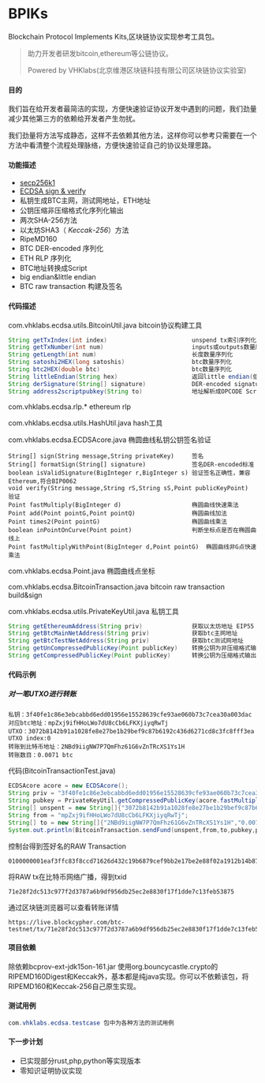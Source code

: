 # BPIKs
Blockchain Protocol Implements Kits,区块链协议实现参考工具包。

> 助力开发者研发bitcoin,ethereum等公链协议。
>
> Powered by VHKlabs(北京维港区块链科技有限公司区块链协议实验室)



#### 目的

我们旨在给开发者最简洁的实现，方便快速验证协议开发中遇到的问题，我们劲量减少其他第三方的依赖给开发者产生勿扰。

我们劲量将方法写成静态，这样不去依赖其他方法，这样你可以参考只需要在一个方法中看清整个流程处理脉络，方便快速验证自己的协议处理思路。



#### 功能描述

- [secp256k1](https://en.bitcoin.it/wiki/Secp256k1)
- [ECDSA sign & verify](https://en.bitcoin.it/wiki/ECDSA)
- 私钥生成BTC主网，测试网地址，ETH地址
- 公钥压缩非压缩格式化序列化输出
- 两次SHA-256方法
- 以太坊SHA3（ *Keccak*-*256*）方法
- RipeMD160
- BTC DER-encoded 序列化
- ETH RLP 序列化
- BTC地址转换成Script
- big endian&little endian
- BTC raw transaction 构建及签名



#### 代码描述

com.vhklabs.ecdsa.utils.BitcoinUtil.java    bitcoin协议构建工具

```java
String getTxIndex(int index)						unspend tx索引序列化
String getTxNumber(int num)							inputs或outputs数量序列化
String getLength(int num)							长度数量序列化
String satoshi2HEX(long satoshis)					btc数量序列化
String btc2HEX(double btc)							btc数量序列化
String littleEndian(String hex)						返回little endian(低字节序)
String derSignature(String[] signature)				DER-encoded signature
String address2scriptpubkey(String to)				地址解析成OPCODE Script	
```

com.vhklabs.ecdsa.rlp.*   							ethereum rlp

com.vhklabs.ecdsa.utils.HashUtil.java       hash工具

com.vhklabs.ecdsa.ECDSAcore.java           椭圆曲线私钥公钥签名验证

```
String[] sign(String message,String privateKey)		签名
String[] formatSign(String[] signature)				签名DER-encoded标准
boolean isValidSignature(BigInteger r,BigInteger s)	验证签名正确性，兼容Ethereum,符合BIP0062
void verify(String message,String rS,String sS,Point publicKeyPoint)	验证
Point fastMultiply(BigInteger d)					椭圆曲线快速乘法
Point add(Point pointG,Point pointQ)				椭圆曲线加法
Point times2(Point pointG)							椭圆曲线乘法
boolean inPointOnCurve(Point point)					判断坐标点是否在椭圆曲线上
Point fastMultiplyWithPoint(BigInteger d,Point pointG)	椭圆曲线非G点快速乘法
```

com.vhklabs.ecdsa.Point.java					  椭圆曲线点坐标

com.vhklabs.ecdsa.BitcoinTransaction.java	 bitcoin raw transaction build&sign

com.vhklabs.ecdsa.utils.PrivateKeyUtil.java     私钥工具

```java
String getEthereumAddress(String priv)    			获取以太坊地址 EIP55
String getBtcMainNetAddress(String priv)			获取btc主网地址
String getBtcTestNetAddress(String priv)			获取btc测试网地址
String getUnCompressedPublicKey(Point publicKey)	转换公钥为非压缩格式输出
String getCompressedPublicKey(Point publicKey)		转换公钥为压缩格式输出		
```



#### 代码示例

##### 对一笔UTXO进行转账

```properties
私钥：3f40fe1c86e3ebcabbd6edd01956e15528639cfe93ae060b73c7cea30a003dac
对应btc地址：mpZxj9ifHHoLWo7dU8cCb6LFKXjiyqRwTj
UTXO：3072b8142b91a1028fe8e27be1b29bef9c87b6192c436d6271cd8c3fc8fff3ea
UTXO index:0
转账到比特币地址：2NBd9iigNW7P7QmFhz61G6vZnTRcXS1Ys1H
转账数目：0.0071 btc
```

代码(BitcoinTransactionTest.java)

```java
ECDSAcore acore = new ECDSAcore();
String priv = "3f40fe1c86e3ebcabbd6edd01956e15528639cfe93ae060b73c7cea30a003dac";
String pubkey = PrivateKeyUtil.getCompressedPublicKey(acore.fastMultiply(new BigInteger(priv,16)));
String[] unspent = new String[]{"3072b8142b91a1028fe8e27be1b29bef9c87b6192c436d6271cd8c3fc8fff3ea","0"};
String from = "mpZxj9ifHHoLWo7dU8cCb6LFKXjiyqRwTj";
String[] to = new String[]{"2NBd9iigNW7P7QmFhz61G6vZnTRcXS1Ys1H","0.0071"};
System.out.println(BitcoinTransaction.sendFund(unspent,from,to,pubkey,priv));
```

控制台得到签好名的RAW Transaction

```
0100000001eaf3ffc83f8ccd71626d432c19b6879cef9bb2e17be2e88f02a1912b14b87230000000006a47304402200f6723264b9015d371029da9e00b440af67b920e70bbc8427b68baa4c76a7b15022070a0fd275cf7dac3f337d82d923d400f586257937610a600edb621dbc48aa23001210278f9834dca437a6576e68ef94d01c0c330c09b85f419c84a2c49543c7ae80acfffffffff0170d50a000000000017a914c997da2b67f597cbc6a0512e0768bacc865854628700000000
```

将RAW tx在比特币网络广播，得到txid

```
71e28f2dc513c977f2d3787a6b9df956db25ec2e8830f17f1dde7c13feb53875
```

通过区块链浏览器可以查看转账详情

```http
https://live.blockcypher.com/btc-testnet/tx/71e28f2dc513c977f2d3787a6b9df956db25ec2e8830f17f1dde7c13feb53875
```



#### 项目依赖

除依赖bcprov-ext-jdk15on-161.jar  使用org.bouncycastle.crypto的RIPEMD160Digest和Keccak外，基本都是纯java实现。你可以不依赖该包，将RIPEMD160和Keccak-256自己原生实现。



#### 测试用例

```java
com.vhklabs.ecdsa.testcase 包中为各种方法的测试用例
```



#### 下一步计划

- 已实现部分rust,php,python等实现版本
- 零知识证明协议实现

